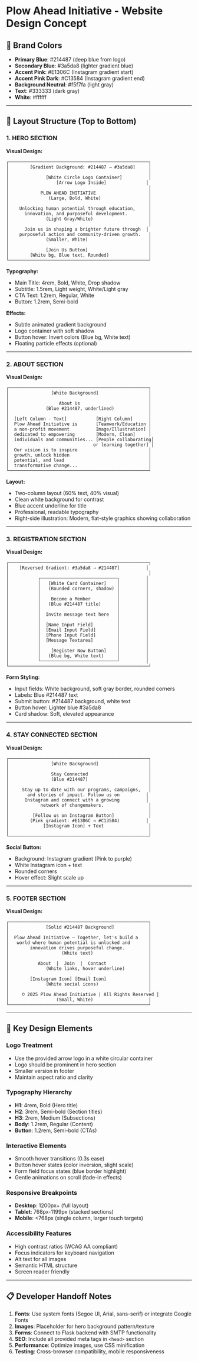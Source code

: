 # Plow Ahead Initiative - Website Design Concept

## 🎨 Brand Colors
- **Primary Blue**: #214487 (deep blue from logo)
- **Secondary Blue**: #3a5da8 (lighter gradient blue)
- **Accent Pink**: #E1306C (Instagram gradient start)
- **Accent Pink Dark**: #C13584 (Instagram gradient end)
- **Background Neutral**: #f5f7fa (light gray)
- **Text**: #333333 (dark gray)
- **White**: #ffffff

---

## 📱 Layout Structure (Top to Bottom)

### 1. HERO SECTION
**Visual Design:**
```
┌─────────────────────────────────────────────────────┐
│        [Gradient Background: #214487 → #3a5da8]     │
│                                                     │
│              [White Circle Logo Container]          │
│                  [Arrow Logo Inside]               │
│                                                     │
│            PLOW AHEAD INITIATIVE                    │
│               (Large, Bold, White)                  │
│                                                     │
│    Unlocking human potential through education,     │
│      innovation, and purposeful development.        │
│              (Light Gray/White)                     │
│                                                     │
│      Join us in shaping a brighter future through  │
│    purposeful action and community-driven growth.   │
│              (Smaller, White)                       │
│                                                     │
│              [Join Us Button]                       │
│        (White bg, Blue text, Rounded)               │
└─────────────────────────────────────────────────────┘
```

**Typography:**
- Main Title: 4rem, Bold, White, Drop shadow
- Subtitle: 1.5rem, Light weight, White/Light gray
- CTA Text: 1.2rem, Regular, White
- Button: 1.2rem, Semi-bold

**Effects:**
- Subtle animated gradient background
- Logo container with soft shadow
- Button hover: Invert colors (Blue bg, White text)
- Floating particle effects (optional)

---

### 2. ABOUT SECTION
**Visual Design:**
```
┌─────────────────────────────────────────────────────┐
│                [White Background]                   │
│                                                     │
│                   About Us                          │
│              (Blue #214487, underlined)             │
│                                                     │
│  [Left Column - Text]           [Right Column]      │
│  Plow Ahead Initiative is       [Teamwork/Education │
│  a non-profit movement          Image/Illustration] │
│  dedicated to empowering        [Modern, Clean]     │
│  individuals and communities... [People collaborating│
│                                or learning together] │
│  Our vision is to inspire                           │
│  growth, unlock hidden                              │
│  potential, and lead                                │
│  transformative change...                           │
└─────────────────────────────────────────────────────┘
```

**Layout:**
- Two-column layout (60% text, 40% visual)
- Clean white background for contrast
- Blue accent underline for title
- Professional, readable typography
- Right-side illustration: Modern, flat-style graphics showing collaboration

---

### 3. REGISTRATION SECTION
**Visual Design:**
```
┌─────────────────────────────────────────────────────┐
│    [Reversed Gradient: #3a5da8 → #214487]          │
│                                                     │
│           ┌─────────────────────────────┐          │
│           │   [White Card Container]    │          │
│           │   (Rounded corners, shadow) │          │
│           │                             │          │
│           │    Become a Member          │          │
│           │   (Blue #214487 title)      │          │
│           │                             │          │
│           │  Invite message text here   │          │
│           │                             │          │
│           │  [Name Input Field]         │          │
│           │  [Email Input Field]        │          │
│           │  [Phone Input Field]        │          │
│           │  [Message Textarea]         │          │
│           │                             │          │
│           │    [Register Now Button]    │          │
│           │   (Blue bg, White text)     │          │
│           └─────────────────────────────┘          │
└─────────────────────────────────────────────────────┘
```

**Form Styling:**
- Input fields: White background, soft gray border, rounded corners
- Labels: Blue #214487 text
- Submit button: #214487 background, white text
- Button hover: Lighter blue #3a5da8
- Card shadow: Soft, elevated appearance

---

### 4. STAY CONNECTED SECTION
**Visual Design:**
```
┌─────────────────────────────────────────────────────┐
│                [White Background]                   │
│                                                     │
│                Stay Connected                       │
│                (Blue #214487)                       │
│                                                     │
│     Stay up to date with our programs, campaigns,   │
│       and stories of impact. Follow us on          │
│      Instagram and connect with a growing          │
│            network of changemakers.                 │
│                                                     │
│         [Follow us on Instagram Button]             │
│        (Pink gradient: #E1306C → #C13584)          │
│             [Instagram Icon] + Text                 │
│                                                     │
└─────────────────────────────────────────────────────┘
```

**Social Button:**
- Background: Instagram gradient (Pink to purple)
- White Instagram icon + text
- Rounded corners
- Hover effect: Slight scale up

---

### 5. FOOTER SECTION
**Visual Design:**
```
┌─────────────────────────────────────────────────────┐
│              [Solid #214487 Background]             │
│                                                     │
│  Plow Ahead Initiative — Together, let's build a    │
│   world where human potential is unlocked and       │
│        innovation drives purposeful change.         │
│                    (White text)                     │
│                                                     │
│           About  |  Join  |  Contact                │
│              (White links, hover underline)         │
│                                                     │
│        [Instagram Icon] [Email Icon]                │
│              (White social icons)                   │
│                                                     │
│     © 2025 Plow Ahead Initiative | All Rights Reserved │
│                  (Small, White)                     │
└─────────────────────────────────────────────────────┘
```

---

## 🎯 Key Design Elements

### Logo Treatment
- Use the provided arrow logo in a white circular container
- Logo should be prominent in hero section
- Smaller version in footer
- Maintain aspect ratio and clarity

### Typography Hierarchy
- **H1**: 4rem, Bold (Hero title)
- **H2**: 3rem, Semi-bold (Section titles)
- **H3**: 2rem, Medium (Subsections)
- **Body**: 1.2rem, Regular (Content)
- **Button**: 1.2rem, Semi-bold (CTAs)

### Interactive Elements
- Smooth hover transitions (0.3s ease)
- Button hover states (color inversion, slight scale)
- Form field focus states (blue border highlight)
- Gentle animations on scroll (fade-in effects)

### Responsive Breakpoints
- **Desktop**: 1200px+ (full layout)
- **Tablet**: 768px-1199px (stacked sections)
- **Mobile**: <768px (single column, larger touch targets)

### Accessibility Features
- High contrast ratios (WCAG AA compliant)
- Focus indicators for keyboard navigation
- Alt text for all images
- Semantic HTML structure
- Screen reader friendly

---

## 📋 Developer Handoff Notes

1. **Fonts**: Use system fonts (Segoe UI, Arial, sans-serif) or integrate Google Fonts
2. **Images**: Placeholder for hero background pattern/texture
3. **Forms**: Connect to Flask backend with SMTP functionality
4. **SEO**: Include all provided meta tags in `<head>` section
5. **Performance**: Optimize images, use CSS minification
6. **Testing**: Cross-browser compatibility, mobile responsiveness

